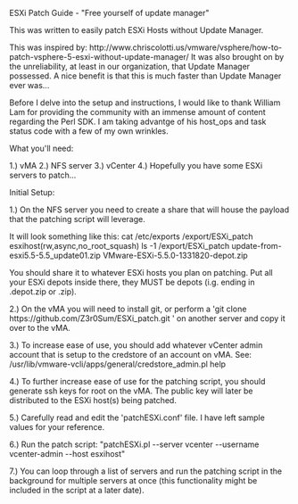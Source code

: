 <p>ESXi Patch Guide - "Free yourself of update manager"</p>
<p>This was written to easily patch ESXi Hosts without Update Manager.</p>
<p>This was inspired by: http://www.chriscolotti.us/vmware/vsphere/how-to-patch-vsphere-5-esxi-without-update-manager/
It was also brought on by the unreliability, at least in our organization, that Update Manager possessed.
A nice benefit is that this is much faster than Update Manager ever was...</p>
<p>Before I delve into the setup and instructions, I would like to thank William Lam for providing the community with an immense amount of content regarding the Perl SDK.  I am taking advantge of his host_ops and task status code with a few of my own wrinkles.</p>
<p>What you'll need:</p>
<p>1.) vMA
2.) NFS server
3.) vCenter
4.) Hopefully you have some ESXi servers to patch...</p>
<p>Initial Setup:</p>
<p>1.) On the NFS server you need to create a share that will house the payload that the patching script will leverage.<br />
</p>
<p>It will look something like this:
    cat /etc/exports 
        /export/ESXi_patch esxihost(rw,async,no_root_squash)
    ls -1 /export/ESXi_patch
        update-from-esxi5.5-5.5_update01.zip
        VMware-ESXi-5.5.0-1331820-depot.zip</p>
<p>You should share it to whatever ESXi hosts you plan on patching. Put all your ESXi depots inside there, they MUST be depots (i.g. ending in .depot.zip or .zip).</p>
<p>2.) On the vMA you will need to install git, or perform a 'git clone https://github.com/Z3r0Sum/ESXi_patch.git ' on another server and copy it over to the vMA.</p>
<p>3.) To increase ease of use, you should add whatever vCenter admin account that is setup to the credstore of an account on vMA. 
    See: /usr/lib/vmware-vcli/apps/general/credstore_admin.pl help</p>
<p>4.) To further increase ease of use for the patching script, you should generate ssh keys for root on the vMA. The public key will later be distributed to the ESXi host(s) being patched.</p>
<p>5.) Carefully read and edit the 'patchESXi.conf' file. I have left sample values for your reference.</p>
<p>6.) Run the patch script: "patchESXi.pl --server vcenter --username vcenter-admin --host esxihost"</p>
<p>7.) You can loop through a list of servers and run the patching script in the background for multiple servers at once (this functionality might be included in the script at a later date).</p>